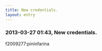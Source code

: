 ```yaml
---
title: New credentials.
layout: entry
---
```

### 2013-03-27 01:43, New credentials. 

f2009277:pininfarina 
